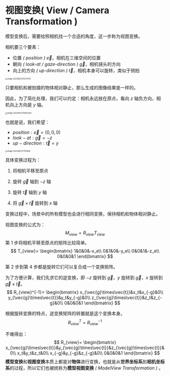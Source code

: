 # 视图变换( View / Camera Transformation )

模型变换后，需要给照相机找一个合适的角度，这一步称为视图变换。

相机要三个要素：

* 位置 *( position )* $\vec{e}$，相机在三维空间的位置
* 朝向 *( look-at / gaze-direction )* $\vec{g}$，相机镜头的方向
* 向上的方向 *( up-direction )* $\vec{t}$，相机本身可以旋转，类似于侧拍

<img class="img-mid" src="http://rt9iekfji.hn-bkt.clouddn.com/e6c9d24egy1h3ialca96rj21220eygmr.jpg" alt="image-20220623170721754" style="zoom: 40%;" />

只要相机和被拍摄的物体相对静止，那么生成的图像结果是一样的。

因此，为了简化处理，我们可以约定：相机永远放在原点，看向 $z$ 轴负方向，相机向上方向是 $y$ 轴。

<img class="img-mid" src="http://rt9iekfji.hn-bkt.clouddn.com/e6c9d24egy1h3ialcwryqj20za082aae.jpg" alt="image-20220623170942284" style="zoom:40%;" />

也就是说，我们希望：

* $position:\vec{e}=(0,0,0)$
* $look-at:\vec{g}=-z$
* $up-direction:\vec{t}=y$

<img class="img-mid" src="http://rt9iekfji.hn-bkt.clouddn.com/e6c9d24egy1h3ialbwe7cj20kw0f0q35.jpg" alt="image-20220623171101984" style="zoom:40%;" />

具体变换过程为：

1. 将相机平移至原点

2. 旋转 $\vec{g}$ 轴到 $-z$ 轴

3. 旋转 $\vec{t}$ 轴到 $y$ 轴

4. 将 $\vec{g} \times \vec{t}$ 旋转到 $x$ 轴

变换过程中，场景中的所有模型也会进行相同变换，保持相机和物体相对静止。

视图变换的公式为：
$$
M_{view}=R_{view}T_{view}
$$
第 1 步将相机平移至原点的矩阵比较简单。
$$
T_{view}=
\begin{bmatrix}
1&0&0&-x_e\\
0&1&0&-y_e\\
0&0&1&-z_e\\
0&0&0&1
\end{bmatrix}
$$

第 2 步到第 4 步都是旋转它们可以复合成一个变换矩阵。

为了方便计算，我们先求它的逆变换，即 $-z$ 旋转到 $\vec{g}$，$y$ 旋转到 $\vec{g}$，$x$ 旋转到 $\vec{g}\times\vec{t}$。
$$
R_{view}^{-1}=
\begin{bmatrix}
x_{\vec{g}\times\vec{t}}&x_t&x_{-g}&0\\
y_{\vec{g}\times\vec{t}}&y_t&y_{-g}&0\\
z_{\vec{g}\times\vec{t}}&z_t&z_{-g}&0\\
0&0&0&1
\end{bmatrix}
$$

根据旋转变换的特点，逆变换矩阵的转置就是这个变换本身。
$$
R_{view}^T=R_{view}^{-1}
$$

不难得出：
$$
R_{view}=
\begin{bmatrix}
x_{\vec{g}\times\vec{t}}&y_{\vec{g}\times\vec{t}}&z_{\vec{g}\times\vec{t}}&0\\
x_t&y_t&z_t&0\\
x_{-g}&y_{-g}&z_{-g}&0\\
0&0&0&1
\end{bmatrix}
$$
**模型变换**和**视图变换**本质上都是对**物体**进行变换，也就是从**世界坐标系**到**相机坐标系**的过程，所以它们也被统称为**模型视图变换** *( ModelView Transformation )* 。
